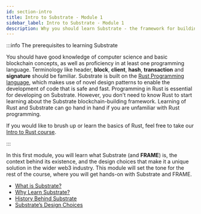 ```yaml
---
id: section-intro
title: Intro to Substrate - Module 1
sidebar_label: Intro to Substrate - Module 1
description: Why you should learn Substrate - the framework for building blockchains.
---
```


:::info The prerequisites to learning Substrate

You should have good knowledge of computer science and basic blockchain concepts, as well as proficiency in at least one programming language.  Terminology like header, **block**, **client**, **hash**, **transaction** and **signature** should be familiar. Substrate is built on the [Rust Programming language](https://www.rust-lang.org/), which makes use of novel design patterns to enable the development of code that is safe and fast. Programming in Rust is essential for developing on Substrate. However, you don't need to know Rust to start learning about the Substrate blockchain-building framework. Learning of Rust and Substrate can go hand in hand if you are unfamiliar with Rust programming.


If you would like to brush up or learn the basics of Rust, feel free to take our [Intro to Rust course](../../introrust.md).

:::

In this first module, you will learn what Substrate (and **FRAME**) is, the context behind its existence, and the design choices that make it a unique solution in the wider web3 industry.  This module will set the tone for the rest of the course, where you will get hands-on with Substrate and FRAME.


- [What is Substrate?](./what-is-substrate.md)
- [Why Learn Substrate?](./why-substrate.md)
- [History Behind Substrate](./substrate-history.md)
- [Substrate’s Design Choices](./substrate-design.md)